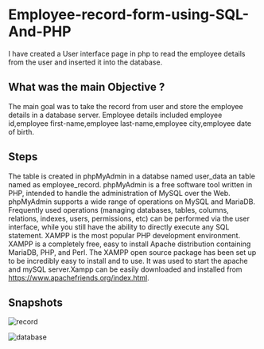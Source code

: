 # Employee-record-form-using-SQL-And-PHP
I have created a User interface page in php to read the employee details from the user and inserted it into the database.
## What was the main Objective ?
The main goal was to take the record from user and store the employee details in a database server.
Employee details included employee id,employee first-name,employee last-name,employee city,employee date of birth.

## Steps 
The table is created in phpMyAdmin in a databse named user_data an table named as employee_record. phpMyAdmin is a free software tool written in PHP, intended to handle the administration of MySQL over the Web. phpMyAdmin supports a wide range of operations on MySQL and MariaDB. Frequently used operations (managing databases, tables, columns, relations, indexes, users, permissions, etc) can be performed via the user interface, while you still have the ability to directly execute any SQL statement.
XAMPP is the most popular PHP development environment.
XAMPP is a completely free, easy to install Apache distribution containing MariaDB, PHP, and Perl. The XAMPP open source package has been set up to be incredibly easy to install and to use. It was used to start the apache and mySQL server.Xampp can be easily downloaded and installed from https://www.apachefriends.org/index.html.

## Snapshots
![record](https://user-images.githubusercontent.com/53641559/113853958-ef09af80-97bb-11eb-9083-80b810b2f109.png)

![database](https://user-images.githubusercontent.com/53641559/113853954-edd88280-97bb-11eb-9105-b7a3a4d85c0d.png)

